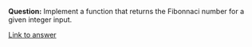 **Question:** Implement a function that returns the Fibonnaci number for a given integer input.

[Link to answer](http://www.growingwiththeweb.com/2013/09/algorithm-fibonacci-sequence.html)
